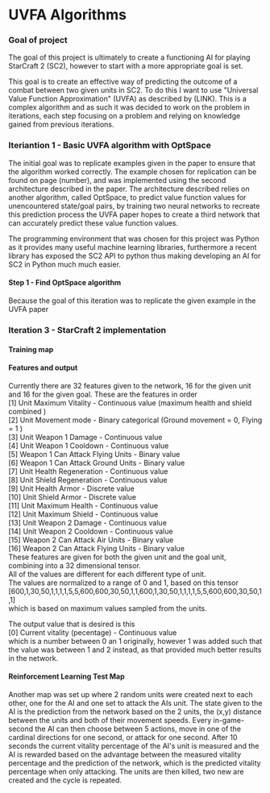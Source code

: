 # UVFA Algorithms
### Goal of project
The goal of this project is ultimately to create a functioning AI for playing StarCraft 2 (SC2), however to start with a more appropriate goal is set.

This goal is to create an effective way of predicting the outcome of a combat between two given units in SC2. To do this I want to use "Universal Value Function Approximation" (UVFA) as described by (LINK).
This is a complex algorithm and as such it was decided to work on the problem in iterations, each step focusing on a problem and relying on knowledge gained from previous iterations.

### Iteriantion 1 - Basic UVFA algorithm with OptSpace
The initial goal was to replicate examples given in the paper to ensure that the algorithm worked correctly. The example chosen for replication can be found on page (number), and was implemented using the second architecture described in the paper.
The architecture described relies on another algorithm, called OptSpace, to predict value function values for unencountered state/goal pairs, by training two neural networks to recreate this prediction process the UVFA paper hopes to create a third network that can accurately predict these value function values.

The programming environment that was chosen for this project was Python as it provides many useful machine learning libraries, furthermore a recent library has exposed the SC2 API to python thus making developing an AI for SC2 in Python much much easier.

####  Step 1 - Find OptSpace algorithm
Because the goal of this iteration was to replicate the given example in the UVFA paper




### Iteration 3 - StarCraft 2 implementation
####  Training map

####  Features and output
Currently there are 32 features given to the network, 16 for the given unit and 16 for the given goal. These are the features in order  
[1] Unit Maximum Vitality - Continuous value (maximum health and shield combined )  
[2] Unit Movement mode - Binary categorical (Ground movement = 0, Flying = 1 )  
[3] Unit Weapon 1 Damage - Continuous value  
[4] Unit Weapon 1 Cooldown - Continuous value  
[5] Weapon 1 Can Attack Flying Units - Binary value  
[6] Weapon 1 Can Attack Ground Units - Binary value  
[7] Unit Health Regeneration - Continuous value  
[8] Unit Shield Regeneration - Continuous value  
[9] Unit Health Armor - Discrete value  
[10] Unit Shield Armor - Discrete value  
[11] Unit Maximum Health - Continuous value  
[12] Unit Maximum Shield - Continuous value  
[13] Unit Weapon 2 Damage - Continuous value  
[14] Unit Weapon 2 Cooldown - Continuous value  
[15] Weapon 2 Can Attack Air Units - Binary value  
[16] Weapon 2 Can Attack Flying Units - Binary value  
These features are given for both the given unit and the goal unit, combining into a 32 dimensional tensor.  
All of the values are different for each different type of unit.  
The values are normalized to a range of 0 and 1, based on this tensor  
[600,1,30,50,1,1,1,1,5,5,600,600,30,50,1,1,600,1,30,50,1,1,1,1,5,5,600,600,30,50,1,1]  
which is based on maximum values sampled from the units.  
  
The output value that is desired is this  
[0] Current vitality (pecentage) - Continuous value  
which is a number between 0 an 1 originally, however 1 was added such that the value was between 1 and 2 instead, as that provided much better results in the network.

#### Reinforcement Learning Test Map
Another map was set up where 2 random units were created next to each other, one for the AI and one set to attack the AIs unit. The state given to the AI is the prediction from the network based on the 2 units, the (x,y) distance between the units and both of their movement speeds. Every in-game-second the AI can then choose between 5 actions, move in one of the cardinal directions for one second, or attack for one second. After 10 seconds the current vitality percentage of the AI's unit is measured and the AI is rewarded based on the advantage between the measured vitality percentage and the prediction of the network, which is the predicted vitality percentage when only attacking. The units are then killed, two new are created and the cycle is repeated.
